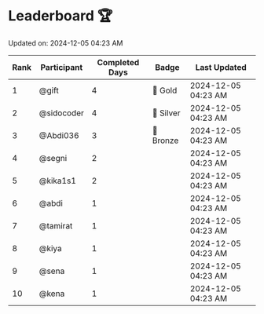 # Leaderboard 🏆

Updated on: 2024-12-05 04:23 AM

| Rank | Participant       | Completed Days | Badge      | Last Updated         |
|------|-------------------|----------------|------------|----------------------|
| 1    | @gift             | 4              | 🏅 Gold     | 2024-12-05 04:23 AM |
| 2    | @sidocoder        | 4              | 🥈 Silver   | 2024-12-05 04:23 AM |
| 3    | @Abdi036          | 3              | 🥉 Bronze   | 2024-12-05 04:23 AM |
| 4    | @segni            | 2              |            | 2024-12-05 04:23 AM |
| 5    | @kika1s1          | 2              |            | 2024-12-05 04:23 AM |
| 6    | @abdi             | 1              |            | 2024-12-05 04:23 AM |
| 7    | @tamirat          | 1              |            | 2024-12-05 04:23 AM |
| 8    | @kiya             | 1              |            | 2024-12-05 04:23 AM |
| 9    | @sena             | 1              |            | 2024-12-05 04:23 AM |
| 10   | @kena             | 1              |            | 2024-12-05 04:23 AM |
